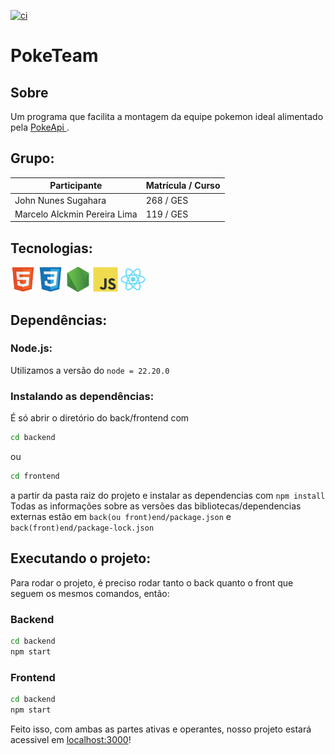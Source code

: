 [![ci](https://github.com/JohnSugahara/PokeTeam/actions/workflows/ci.yml/badge.svg)](https://github.com/JohnSugahara/PokeTeam/actions/workflows/ci.yml)

<h1>PokeTeam</h1>

<h2>Sobre</h2>
<p>Um programa que facilita a montagem da equipe pokemon ideal alimentado pela <a href= "https://pokeapi.co/"> PokeApi </a>.<p>

## Grupo:

| Participante  | Matrícula / Curso |
| ------------- | ------------- |
| John Nunes Sugahara | 268 / GES |
| Marcelo Alckmin Pereira Lima | 119 / GES | 

## Tecnologias:

<div>

<img src="https://raw.githubusercontent.com/devicons/devicon/master/icons/html5/html5-original.svg" alt="html" width="40" height="40"/>

<img src="https://raw.githubusercontent.com/devicons/devicon/master/icons/css3/css3-original.svg" alt="css" width="40" height="40"/>

<img src="https://raw.githubusercontent.com/devicons/devicon/master/icons/nodejs/nodejs-original.svg" alt="nodejs" width="40" height="40"/>

<img src="https://raw.githubusercontent.com/devicons/devicon/master/icons/javascript/javascript-original.svg" alt="javascript" width="40" height="40"/>

<img src="https://raw.githubusercontent.com/devicons/devicon/master/icons/react/react-original.svg" alt="react" width="40" height="40"/>



</div>

## Dependências:

### Node.js:
  Utilizamos a versão do ``` node = 22.20.0 ```

### Instalando as dependências:
  É só abrir o diretório do back/frontend com 
  ```bash
  cd backend
  ```
  ou
  
  ```bash
  cd frontend
  ```
  a partir da pasta raiz do projeto e instalar as dependencias com ```npm install```
  Todas as informações sobre as versões das bibliotecas/dependencias externas estão em ```back(ou front)end/package.json``` e ```back(front)end/package-lock.json```

## Executando o projeto:

  Para rodar o projeto, é preciso rodar tanto o back quanto o front que seguem os mesmos comandos, então:

### Backend

  ```bash
  cd backend
  npm start
  ```
### Frontend

  ```bash
  cd backend
  npm start
  ```

  Feito isso, com ambas as partes ativas e operantes, nosso projeto estará acessivel em [localhost:3000](http://localhost:3000/)!
  
  
